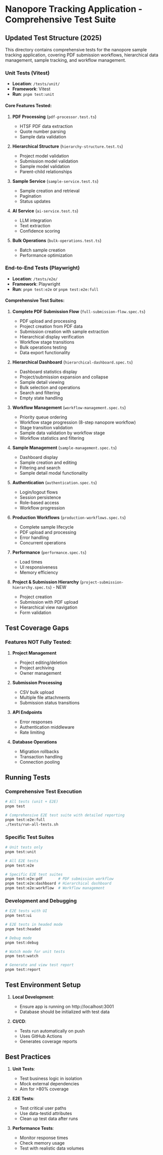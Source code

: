 # Nanopore Tracking Application - Comprehensive Test Suite

## Updated Test Structure (2025)

This directory contains comprehensive tests for the nanopore sample tracking application, covering PDF submission workflows, hierarchical data management, sample tracking, and workflow management.

### Unit Tests (Vitest)
- **Location**: `/tests/unit/`
- **Framework**: Vitest
- **Run**: `pnpm test:unit`

#### Core Features Tested:
1. **PDF Processing** (`pdf-processor.test.ts`)
   - HTSF PDF data extraction
   - Quote number parsing
   - Sample data validation

2. **Hierarchical Structure** (`hierarchy-structure.test.ts`)
   - Project model validation
   - Submission model validation
   - Sample model validation
   - Parent-child relationships

3. **Sample Service** (`sample-service.test.ts`)
   - Sample creation and retrieval
   - Pagination
   - Status updates

4. **AI Service** (`ai-service.test.ts`)
   - LLM integration
   - Text extraction
   - Confidence scoring

5. **Bulk Operations** (`bulk-operations.test.ts`)
   - Batch sample creation
   - Performance optimization

### End-to-End Tests (Playwright)
- **Location**: `/tests/e2e/`
- **Framework**: Playwright
- **Run**: `pnpm test:e2e` or `pnpm test:e2e:full`

#### Comprehensive Test Suites:

1. **Complete PDF Submission Flow** (`full-submission-flow.spec.ts`)
   - PDF upload and processing
   - Project creation from PDF data
   - Submission creation with sample extraction
   - Hierarchical display verification
   - Workflow stage transitions
   - Bulk operations testing
   - Data export functionality

2. **Hierarchical Dashboard** (`hierarchical-dashboard.spec.ts`)
   - Dashboard statistics display
   - Project/submission expansion and collapse
   - Sample detail viewing
   - Bulk selection and operations
   - Search and filtering
   - Empty state handling

3. **Workflow Management** (`workflow-management.spec.ts`)
   - Priority queue ordering
   - Workflow stage progression (8-step nanopore workflow)
   - Stage transition validation
   - Sample data validation by workflow stage
   - Workflow statistics and filtering

4. **Sample Management** (`sample-management.spec.ts`)
   - Dashboard display
   - Sample creation and editing
   - Filtering and search
   - Sample detail modal functionality

5. **Authentication** (`authentication.spec.ts`)
   - Login/logout flows
   - Session persistence
   - Role-based access
   - Workflow progression

3. **Production Workflows** (`production-workflows.spec.ts`)
   - Complete sample lifecycle
   - PDF upload and processing
   - Error handling
   - Concurrent operations

4. **Performance** (`performance.spec.ts`)
   - Load times
   - UI responsiveness
   - Memory efficiency

5. **Project & Submission Hierarchy** (`project-submission-hierarchy.spec.ts`) - NEW
   - Project creation
   - Submission with PDF upload
   - Hierarchical view navigation
   - Form validation

## Test Coverage Gaps

### Features NOT Fully Tested:
1. **Project Management**
   - Project editing/deletion
   - Project archiving
   - Owner management

2. **Submission Processing**
   - CSV bulk upload
   - Multiple file attachments
   - Submission status transitions

3. **API Endpoints**
   - Error responses
   - Authentication middleware
   - Rate limiting

4. **Database Operations**
   - Migration rollbacks
   - Transaction handling
   - Connection pooling

## Running Tests

### Comprehensive Test Execution
```bash
# All tests (unit + E2E)
pnpm test

# Comprehensive E2E test suite with detailed reporting
pnpm test:e2e:full
./tests/run-all-tests.sh
```

### Specific Test Suites
```bash
# Unit tests only
pnpm test:unit

# All E2E tests
pnpm test:e2e

# Specific E2E test suites
pnpm test:e2e:pdf       # PDF submission workflow
pnpm test:e2e:dashboard # Hierarchical dashboard
pnpm test:e2e:workflow  # Workflow management
```

### Development and Debugging
```bash
# E2E tests with UI
pnpm test:ui

# E2E tests in headed mode
pnpm test:headed

# Debug mode
pnpm test:debug

# Watch mode for unit tests
pnpm test:watch

# Generate and view test report
pnpm test:report
```

## Test Environment Setup

1. **Local Development**:
   - Ensure app is running on http://localhost:3001
   - Database should be initialized with test data

2. **CI/CD**:
   - Tests run automatically on push
   - Uses GitHub Actions
   - Generates coverage reports

## Best Practices

1. **Unit Tests**:
   - Test business logic in isolation
   - Mock external dependencies
   - Aim for >80% coverage

2. **E2E Tests**:
   - Test critical user paths
   - Use data-testid attributes
   - Clean up test data after runs

3. **Performance Tests**:
   - Monitor response times
   - Check memory usage
   - Test with realistic data volumes